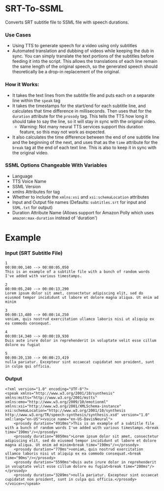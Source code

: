 # SRT-To-SSML
 Converts SRT subtitle file to SSML file with speech durations. 

### Use Cases
- Using TTS to generate speech for a video using only subtitles
- Automated translation and dubbing of videos while keeping the dub in sync. You can simply translate the text portions of the subtitles before feeding it into the script. This allows the translations of each line remain the same length of the original speech, so the generated speech should theoretically be a drop-in replacement of the original.

### How it Works:
- It takes the text lines from the subtitle file and puts each on a separate line within the `speak` tag
- It takes the timestamps for the start/end for each subtitle line, and calculates that time difference in milliseconds. Then uses that for the `duration` attribute for the `prosody` tag. This tells the TTS how long it should take to say the line, so it will stay in sync with the original video.
  - Warning: Not many neural TTS services support this duration feature, so this may not work as expected.
- It also calculates the time difference between the end of one subtitle line and the beginning of the next, and uses that as the `time` attribute for the `break` tag at the end of each text line. This is also to keep it in sync with the original video.

### SSML Options Changeable With Variables
- Language
- TTS Voice Name
- SSML Version
- xmlns Attributes for <speak> tag
- Whether to include the `xmlns:xsi` and `xsi:schemaLocation` attributes
- Input and Output file names (Defaults: `subtitles.srt` for input and `SSML.txt` for output)
- Duration Attribute Name (Allows support for Amazon Polly which uses `amazon:max-duration` instead of 'duration')

# Example
### Input (SRT Subtitle File)
```
1
00:00:00,140 --> 00:00:05,050
This is an example of a subtitle file with a bunch of random words I've added with various timestamps.

2
00:00:05,240 --> 00:00:13,290
Lorem ipsum dolor sit amet, consectetur adipiscing elit, sed do eiusmod tempor incididunt ut labore et dolore magna aliqua. Ut enim ad minim

3
00:00:13,480 --> 00:00:14,250
veniam, quis nostrud exercitation ullamco laboris nisi ut aliquip ex ea commodo consequat.

4
00:00:14,340 --> 00:00:19,930
Duis aute irure dolor in reprehenderit in voluptate velit esse cillum dolore eu fugiat

5
00:00:20,130 --> 00:00:23,419
nulla pariatur. Excepteur sint occaecat cupidatat non proident, sunt in culpa qui officia.
```


### Output
```
<?xml version="1.0" encoding="UTF-8"?>
<speak xmlns="http://www.w3.org/2001/10/synthesis" xmlns:mstts="http://www.w3.org/2001/mstts" xmlns:emo="http://www.w3.org/2009/10/emotionml" xmlns:xsi="http://www.w3.org/2001/XMLSchema-instance" xsi:schemaLocation="http://www.w3.org/2001/10/synthesis http://www.w3.org/TR/speech-synthesis/synthesis.xsd" version="1.0" xml:lang="en-US"><voice name="en-US-DavisNeural">
	<prosody duration="4910ms">This is an example of a subtitle file with a bunch of random words I've added with various timestamps.<break time="190ms"/></prosody>
	<prosody duration="8050ms">Lorem ipsum dolor sit amet, consectetur adipiscing elit, sed do eiusmod tempor incididunt ut labore et dolore magna aliqua. Ut enim ad minim<break time="190ms"/></prosody>
	<prosody duration="770ms">veniam, quis nostrud exercitation ullamco laboris nisi ut aliquip ex ea commodo consequat.<break time="90ms"/></prosody>
	<prosody duration="5590ms">Duis aute irure dolor in reprehenderit in voluptate velit esse cillum dolore eu fugiat<break time="200ms"/></prosody>
	<prosody duration="3289ms">nulla pariatur. Excepteur sint occaecat cupidatat non proident, sunt in culpa qui officia.</prosody>
</voice></speak>
```
